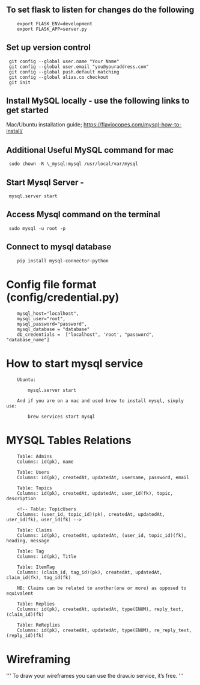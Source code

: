 ## To set flask to listen for changes do the following

```
    export FLASK_ENV=development
    export FLASK_APP=server.py

```

## Set up version control

``` 
 git config --global user.name "Your Name"
 git config --global user.email "you@youraddress.com"
 git config --global push.default matching
 git config --global alias.co checkout
 git init
```
## Install MySQL locally - use the following links to get started

Mac/Ubuntu installation guide; https://flaviocopes.com/mysql-how-to-install/

## Additional Useful MySQL command for mac

` sudo chown -R \_mysql:mysql /usr/local/var/mysql`

## Start Mysql Server -

` mysql.server start`

## Access Mysql command on the terminal

` sudo mysql -u root -p`

## Connect to mysql database

```
    pip install mysql-connector-python
```

# Config file format (config/credential.py)

```
    mysql_host="localhost",
    mysql_user="root",
    mysql_password="password",
    mysql_database = "database"
    db_credentials =  ["localhost", 'root', "password", "database_name"]
```

# How to start mysql service

```
    Ubuntu:

        mysql.server start

    And if you are on a mac and used brew to install mysql, simply use:

        brew services start mysql

```

# MYSQL Tables Relations

```
    Table: Admins
    Columns: id(pk), name

    Table: Users
    Columns: id(pk), createdAt, updatedAt, username, password, email

    Table: Topics
    Columns: id(pk), createdAt, updatedAt, user_id(fk), topic, description

    <!-- Table: TopicUsers
    Columns: (user_id, topic_id)(pk), createdAt, updatedAt, user_id(fk), user_id(fk) -->

    Table: Claims
    Columns: id(pk), createdAt, updatedAt, (user_id, topic_id)(fk), heading, message

    Table: Tag
    Columns: id(pk), Title

    Table: ItemTag
    Columns: (claim_id, tag_id)(pk), createdAt, updatedAt, claim_id(fk), tag_id(fk)

    NB: Claims can be related to another(one or more) as opposed to equivalent

    Table: Replies
    Columns: id(pk), createdAt, updatedAt, type(ENUM), reply_text, (claim_id)(fk)

    Table: ReReplies
    Columns: id(pk), createdAt, updatedAt, type(ENUM), re_reply_text, (reply_id)(fk)

```
# Wireframing
'''
    To draw your wireframes you can use the draw.io service, it’s free.
'''